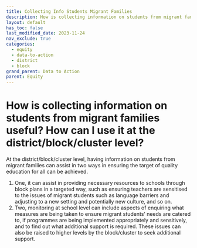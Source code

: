 ```yaml
---
title: Collecting Info Students Migrant Families
description: How is collecting information on students from migrant families useful? How can I use it at the district block/cluster level?
layout: default
has_toc: false
last_modified_date: 2023-11-24
nav_exclude: true
categories:
  - equity
  - data-to-action
  - district
  - block
grand_parent: Data to Action
parent: Equity
---
```

# How is collecting information on students from migrant families useful? How can I use it at the district/block/cluster level?

At the district/block/cluster level, having information on students from migrant families can assist in two ways in ensuring the target of quality education for all can be achieved.

1. One, it can assist in providing necessary resources to schools through block plans in a targeted way, such as ensuring teachers are sensitised to the issues of migrant students such as language barriers and adjusting to a new setting and potentially new culture, and so on.
2. Two, monitoring at school level can include aspects of enquiring what measures are being taken to ensure migrant students’ needs are catered to, if programmes are being implemented appropriately and sensitively, and to find out what additional support is required. These issues can also be raised to higher levels by the block/cluster to seek additional support.